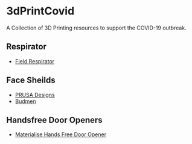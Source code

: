 # 3dPrintCovid

A Collection of 3D Printing resources to support the COVID-19 outbreak.

## Respirator
- [Field Respirator](https://enable.hp.com/us-en-3dprint-COVID-19-containment-applications)

## Face Sheilds
- [PRUSA Designs](https://www.prusaprinters.org/prints/25857-prusa-protective-face-shield-rc3)
- [Budmen](https://budmen.com/)

## Handsfree Door Openers
- [Materialise Hands Free Door Opener](https://www.materialise.com/en/hands-free-door-opener/technical-information)
